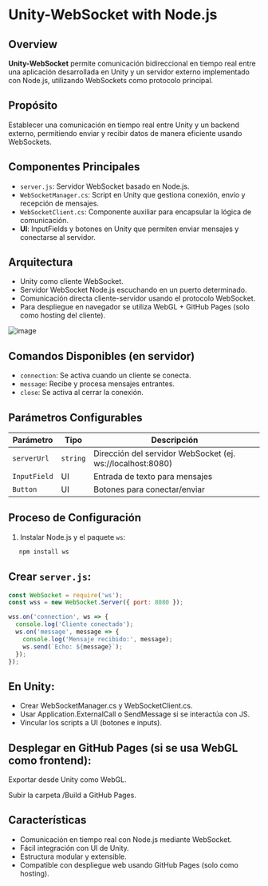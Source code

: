 # Unity-WebSocket with Node.js

## Overview
**Unity-WebSocket** permite comunicación bidireccional en tiempo real entre una aplicación desarrollada en Unity y un servidor externo implementado con Node.js, utilizando WebSockets como protocolo principal.

## Propósito
Establecer una comunicación en tiempo real entre Unity y un backend externo, permitiendo enviar y recibir datos de manera eficiente usando WebSockets.

## Componentes Principales
- `server.js`: Servidor WebSocket basado en Node.js.
- `WebSocketManager.cs`: Script en Unity que gestiona conexión, envío y recepción de mensajes.
- `WebSocketClient.cs`: Componente auxiliar para encapsular la lógica de comunicación.
- **UI**: InputFields y botones en Unity que permiten enviar mensajes y conectarse al servidor.

## Arquitectura
- Unity como cliente WebSocket.
- Servidor WebSocket Node.js escuchando en un puerto determinado.
- Comunicación directa cliente-servidor usando el protocolo WebSocket.
- Para despliegue en navegador se utiliza WebGL + GitHub Pages (solo como hosting del cliente).

![image](https://github.com/user-attachments/assets/1bbd2800-867d-4027-a792-84b097a28996)

## Comandos Disponibles (en servidor)
- `connection`: Se activa cuando un cliente se conecta.
- `message`: Recibe y procesa mensajes entrantes.
- `close`: Se activa al cerrar la conexión.

## Parámetros Configurables
| Parámetro       | Tipo     | Descripción                                 |
|-----------------|----------|---------------------------------------------|
| `serverUrl`     | `string` | Dirección del servidor WebSocket (ej. ws://localhost:8080) |
| `InputField`    | UI       | Entrada de texto para mensajes              |
| `Button`        | UI       | Botones para conectar/enviar                |

## Proceso de Configuración
1. Instalar Node.js y el paquete `ws`:  
```bash
   npm install ws
```
## Crear `server.js`:

```js
const WebSocket = require('ws');
const wss = new WebSocket.Server({ port: 8080 });

wss.on('connection', ws => {
  console.log('Cliente conectado');
  ws.on('message', message => {
    console.log('Mensaje recibido:', message);
    ws.send(`Echo: ${message}`);
  });
});
```
## En Unity:
- Crear WebSocketManager.cs y WebSocketClient.cs.
- Usar Application.ExternalCall o SendMessage si se interactúa con JS.
- Vincular los scripts a UI (botones e inputs).

## Desplegar en GitHub Pages (si se usa WebGL como frontend):
Exportar desde Unity como WebGL.

Subir la carpeta /Build a GitHub Pages.

## Características
- Comunicación en tiempo real con Node.js mediante WebSocket.
- Fácil integración con UI de Unity.
- Estructura modular y extensible.
- Compatible con despliegue web usando GitHub Pages (solo como hosting).
